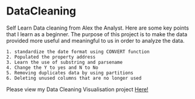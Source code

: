 # DataCleaning
Self Learn Data cleaning from Alex the Analyst. Here are some key points that I learn as a beginner.
The purpose of this project is to make the data provided more useful and meaningful to us in order to analyze the data.

	1. standardize the date format using CONVERT function
	2. Populated the property address 
	3. Learn the use of substring and parsename
	4. Change the Y to yes and N to No
	5. Removing duplicates data by using partitions
	6. Deleting unused columns that are no longer used

Please view my Data Cleaning Visualisation project [Here!](https://public.tableau.com/views/CovidPracticeDashboard/Dashboard1?:language=en-US&:display_count=n&:origin=viz_share_link)
